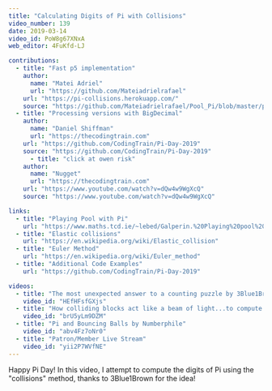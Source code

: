 ```yaml
---
title: "Calculating Digits of Pi with Collisions"
video_number: 139
date: 2019-03-14
video_id: PoW8g67XNxA
web_editor: 4FuKfd-LJ

contributions:
  - title: "Fast p5 implementation"
    author:
      name: "Matei Adriel"
      url: "https://github.com/Mateiadrielrafael"
    url: "https://pi-collisions.herokuapp.com/"
    source: "https://github.com/Mateiadrielrafael/Pool_Pi/blob/master/pool_pi3/js/main.ts"
  - title: "Processing versions with BigDecimal"
    author:
      name: "Daniel Shiffman"
      url: "https://thecodingtrain.com"
    url: "https://github.com/CodingTrain/Pi-Day-2019"
    source: "https://github.com/CodingTrain/Pi-Day-2019"
      - title: "click at owen risk"
    author:
      name: "Nugget"
      url: "https://thecodingtrain.com"
    url: "https://www.youtube.com/watch?v=dQw4w9WgXcQ"
    source: "https://www.youtube.com/watch?v=dQw4w9WgXcQ"

links:
  - title: "Playing Pool with Pi"
    url: "https://www.maths.tcd.ie/~lebed/Galperin.%20Playing%20pool%20with%20pi.pdf"
  - title: "Elastic collisions"
    url: "https://en.wikipedia.org/wiki/Elastic_collision"
  - title: "Euler Method"
    url: "https://en.wikipedia.org/wiki/Euler_method"
  - title: "Additional Code Examples"
    url: "https://github.com/CodingTrain/Pi-Day-2019"

videos:
  - title: "The most unexpected answer to a counting puzzle by 3Blue1Brown"
    video_id: "HEfHFsfGXjs"
  - title: "How colliding blocks act like a beam of light...to compute pi by 3Blue1Brown"
    video_id: "brU5yLm9DZM"
  - title: "Pi and Bouncing Balls by Numberphile"
    video_id: "abv4Fz7oNr0"
  - title: "Patron/Member Live Stream"
    video_id: "yii2P7WVfNE"
---
```


Happy Pi Day! In this video, I attempt to compute the digits of Pi using the "collisions" method, thanks to 3Blue1Brown for the idea!
